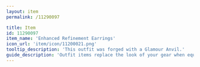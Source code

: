 ```yaml
---
layout: item
permalink: /11290097

title: Item
id: 11290097
item_name: 'Enhanced Refinement Earrings'
icon_url: 'item/icon/11200021.png'
tooltip_description: 'This outfit was forged with a Glamour Anvil.'
guide_description: 'Outfit items replace the look of your gear when equipped.'
---
```

